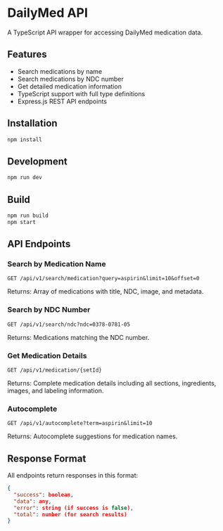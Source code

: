 # DailyMed API

A TypeScript API wrapper for accessing DailyMed medication data.

## Features

- Search medications by name
- Search medications by NDC number
- Get detailed medication information
- TypeScript support with full type definitions
- Express.js REST API endpoints

## Installation

```bash
npm install
```

## Development

```bash
npm run dev
```

## Build

```bash
npm run build
npm start
```

## API Endpoints

### Search by Medication Name
```
GET /api/v1/search/medication?query=aspirin&limit=10&offset=0
```

Returns: Array of medications with title, NDC, image, and metadata.

### Search by NDC Number
```
GET /api/v1/search/ndc?ndc=0378-0781-05
```

Returns: Medications matching the NDC number.

### Get Medication Details
```
GET /api/v1/medication/{setId}
```

Returns: Complete medication details including all sections, ingredients, images, and labeling information.

### Autocomplete
```
GET /api/v1/autocomplete?term=aspirin&limit=10
```

Returns: Autocomplete suggestions for medication names.

## Response Format

All endpoints return responses in this format:
```json
{
  "success": boolean,
  "data": any,
  "error": string (if success is false),
  "total": number (for search results)
}
```